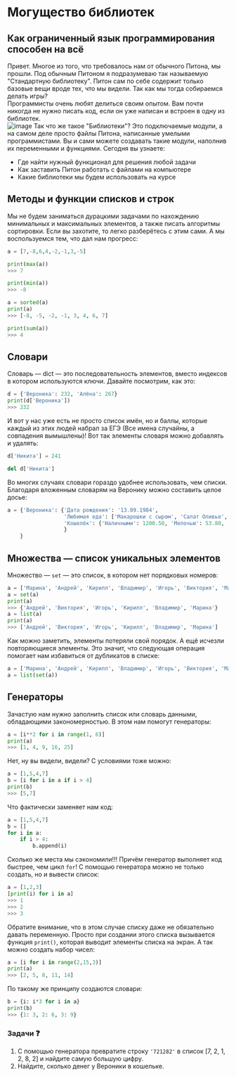 # Могущество библиотек
## Как ограниченный язык программирования способен на всё
Привет. Многое из того, что требовалось нам от обычного Питона, мы прошли. Под обычным Питоном я подразумеваю так называемую "Стандартную библиотеку". Питон сам по себе содержит только базовые вещи вроде тех, что мы видели. Так как мы тогда собираемся делать игры?  
Программисты очень любят делиться своим опытом. Вам почти никогда не нужно писать код, если он уже написан и встроен в одну из библиотек.  
![image](https://user-images.githubusercontent.com/56085790/138620210-82b9c45b-f1ee-4524-9be4-8ac4175554a0.png)
Так что же такое "Библиотеки"? Это подключаемые модули, а на самом деле просто файлы Питона, написанные умелыми программистами. Вы и сами можете создавать такие модули, наполнив их переменными и функциями. Сегодня вы узнаете:
- Где найти нужный функционал для решения любой задачи
- Как заставить Питон работать с файлами на компьютере
- Какие библиотеки мы будем использовать на курсе

## Методы и функции списков и строк
Мы не будем заниматься дурацкими задачами по нахождению минимальных и максимальных элементов, а также писать алгоритмы сортировки. Если вы захотите, то легко разберётесь с этим сами. А мы воспользуемся тем, что дал нам прогресс:

```py
a = [7,-8,6,4,-2,-1,3,-5]

print(max(a))
>>> 7

print(min(a))
>>> -8

a = sorted(a)
print(a)
>>> [-8, -5, -2, -1, 3, 4, 6, 7]

print(sum(a))
>>> 4
```
## Словари
Словарь — dict — это последовательность элементов, вместо индексов в котором используются ключи. Давайте посмотрим, как это:
```py
d = {'Вероника': 232, 'Алёна': 267}
print(d['Вероника'])
>>> 232
```
И вот у нас уже есть не просто список имён, но и баллы, которые каждый из этих людей набрал за ЕГЭ (Все имена случайны, а совпадения вымышлены)! Вот так элементы словаря можно добавлять и удалять:
```py
d['Никита'] = 241

del d['Никита']
```
Во многих случаях словари гораздо удобнее использовать, чем списки. Благодаря вложенным словарям на Веронику можно составить целое досье:
```py
a = {'Вероника': {'Дата рождения': '13.09.1984',
                  'Любимая еда': ['Макарошки с сыром', 'Салат Оливье', 'Пицца Пепперони'],
                  'Кошелёк': {'Наличными': 1200.50, 'Мелочью': 53.80, 'В банке': 10712.00}
                  }
    }
```
## Множества — список уникальных элементов
Множество — `set` — это список, в котором нет порядковых номеров:
```py
a = ['Марина', 'Андрей', 'Кирилл', 'Владимир', 'Игорь', 'Виктория', 'Марина']
a = set(a)
print(a)
>>> {'Андрей', 'Виктория', 'Игорь', 'Кирилл', 'Владимир', 'Марина'}
a = list(a)
print(a)
>>> ['Андрей', 'Виктория', 'Игорь', 'Кирилл', 'Владимир', 'Марина']
```
Как можно заметить, элементы потеряли свой порядок. А ещё исчезли повторяющиеся элементы. Это значит, что следующая операция помогает нам избавиться от дубликатов в списке:
```py
a = ['Марина', 'Андрей', 'Кирилл', 'Владимир', 'Игорь', 'Виктория', 'Марина']
a = list(set(a))
```

## Генераторы
Зачастую нам нужно заполнить список или словарь данными, обладающими закономерностью. В этом нам помогут генераторы:
```py
a = [i**2 for i in range(1, 6)]
print(a)
>>> [1, 4, 9, 16, 25]
```
Нет, ну вы видели, видели? С условиями тоже можно:
```py
a = [1,5,4,7]
b = [i for i in a if i > 4]
print(b)
>>> [5,7]
```
Что фактически заменяет нам код:
```py
a = [1,5,4,7]
b = []
for i in a:
    if i > 4:
        b.append(i)
```
Сколько же места мы сэкономили!!! Причём генератор выполняет код быстрее, чем цикл `for`! С помощью генератора можно не только создать, но и вывести список:
```py
a = [1,2,3]
[print(i) for i in a]
>>> 1
>>> 2
>>> 3
```
Обратите внимание, что в этом случае списку даже не обязательно давать переменную. Просто при создании этого списка вызывается функция `print()`, которая выводит элементы списка на экран. 
А так можно создать набор чисел:
```py
a = [i for i in range(2,15,3)]
print(a)
>>> [2, 5, 8, 11, 14]
```
По такому же принципу создаются словари:
```py
b = {i: i*3 for i in a}
print(b)
>>> {1: 3, 2: 6, 3: 9}
```

### Задачи ❓
1. С помощью генератора превратите строку `'721282'` в список [7, 2, 1, 2, 8, 2] и найдите самую большую цифру.
2. Найдите, сколько денег у Вероники в кошельке.
